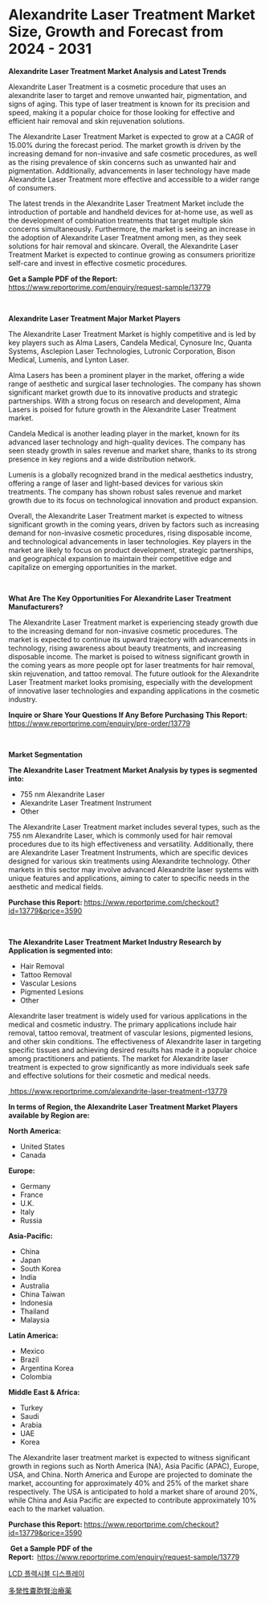 <p><h1>Alexandrite Laser Treatment Market Size, Growth and Forecast from 2024 - 2031</h1></p><p><strong>Alexandrite Laser Treatment Market Analysis and Latest Trends</strong></p>
<p><p>Alexandrite Laser Treatment is a cosmetic procedure that uses an alexandrite laser to target and remove unwanted hair, pigmentation, and signs of aging. This type of laser treatment is known for its precision and speed, making it a popular choice for those looking for effective and efficient hair removal and skin rejuvenation solutions.</p><p>The Alexandrite Laser Treatment Market is expected to grow at a CAGR of 15.00% during the forecast period. The market growth is driven by the increasing demand for non-invasive and safe cosmetic procedures, as well as the rising prevalence of skin concerns such as unwanted hair and pigmentation. Additionally, advancements in laser technology have made Alexandrite Laser Treatment more effective and accessible to a wider range of consumers.</p><p>The latest trends in the Alexandrite Laser Treatment Market include the introduction of portable and handheld devices for at-home use, as well as the development of combination treatments that target multiple skin concerns simultaneously. Furthermore, the market is seeing an increase in the adoption of Alexandrite Laser Treatment among men, as they seek solutions for hair removal and skincare. Overall, the Alexandrite Laser Treatment Market is expected to continue growing as consumers prioritize self-care and invest in effective cosmetic procedures.</p></p>
<p><strong>Get a Sample PDF of the Report:&nbsp;</strong> <a href="https://www.reportprime.com/enquiry/request-sample/13779">https://www.reportprime.com/enquiry/request-sample/13779</a></p>
<p>&nbsp;</p>
<p><strong>Alexandrite Laser Treatment Major Market Players</strong></p>
<p><p>The Alexandrite Laser Treatment Market is highly competitive and is led by key players such as Alma Lasers, Candela Medical, Cynosure Inc, Quanta Systems, Asclepion Laser Technologies, Lutronic Corporation, Bison Medical, Lumenis, and Lynton Laser. </p><p>Alma Lasers has been a prominent player in the market, offering a wide range of aesthetic and surgical laser technologies. The company has shown significant market growth due to its innovative products and strategic partnerships. With a strong focus on research and development, Alma Lasers is poised for future growth in the Alexandrite Laser Treatment market.</p><p>Candela Medical is another leading player in the market, known for its advanced laser technology and high-quality devices. The company has seen steady growth in sales revenue and market share, thanks to its strong presence in key regions and a wide distribution network.</p><p>Lumenis is a globally recognized brand in the medical aesthetics industry, offering a range of laser and light-based devices for various skin treatments. The company has shown robust sales revenue and market growth due to its focus on technological innovation and product expansion.</p><p>Overall, the Alexandrite Laser Treatment market is expected to witness significant growth in the coming years, driven by factors such as increasing demand for non-invasive cosmetic procedures, rising disposable income, and technological advancements in laser technologies. Key players in the market are likely to focus on product development, strategic partnerships, and geographical expansion to maintain their competitive edge and capitalize on emerging opportunities in the market.</p></p>
<p>&nbsp;</p>
<p><strong>What Are The Key Opportunities For Alexandrite Laser Treatment Manufacturers?</strong></p>
<p><p>The Alexandrite Laser Treatment market is experiencing steady growth due to the increasing demand for non-invasive cosmetic procedures. The market is expected to continue its upward trajectory with advancements in technology, rising awareness about beauty treatments, and increasing disposable income. The market is poised to witness significant growth in the coming years as more people opt for laser treatments for hair removal, skin rejuvenation, and tattoo removal. The future outlook for the Alexandrite Laser Treatment market looks promising, especially with the development of innovative laser technologies and expanding applications in the cosmetic industry.</p></p>
<p><strong>Inquire or Share Your Questions If Any Before Purchasing This Report:</strong> <a href="https://www.reportprime.com/enquiry/pre-order/13779">https://www.reportprime.com/enquiry/pre-order/13779</a></p>
<p>&nbsp;</p>
<p><strong>Market Segmentation</strong></p>
<p><strong>The Alexandrite Laser Treatment Market Analysis by types is segmented into:</strong></p>
<p><ul><li>755 nm Alexandrite Laser</li><li>Alexandrite Laser Treatment Instrument</li><li>Other</li></ul></p>
<p><p>The Alexandrite Laser Treatment market includes several types, such as the 755 nm Alexandrite Laser, which is commonly used for hair removal procedures due to its high effectiveness and versatility. Additionally, there are Alexandrite Laser Treatment Instruments, which are specific devices designed for various skin treatments using Alexandrite technology. Other markets in this sector may involve advanced Alexandrite laser systems with unique features and applications, aiming to cater to specific needs in the aesthetic and medical fields.</p></p>
<p><strong>Purchase this Report:&nbsp;</strong><a href="https://www.reportprime.com/checkout?id=13779&price=3590">https://www.reportprime.com/checkout?id=13779&price=3590</a></p>
<p>&nbsp;</p>
<p><strong>The Alexandrite Laser Treatment Market Industry Research by Application is segmented into:</strong></p>
<p><ul><li>Hair Removal</li><li>Tattoo Removal</li><li>Vascular Lesions</li><li>Pigmented Lesions</li><li>Other</li></ul></p>
<p><p>Alexandrite laser treatment is widely used for various applications in the medical and cosmetic industry. The primary applications include hair removal, tattoo removal, treatment of vascular lesions, pigmented lesions, and other skin conditions. The effectiveness of Alexandrite laser in targeting specific tissues and achieving desired results has made it a popular choice among practitioners and patients. The market for Alexandrite laser treatment is expected to grow significantly as more individuals seek safe and effective solutions for their cosmetic and medical needs.</p></p>
<p><a href="https://www.reportprime.com/alexandrite-laser-treatment-r13779">&nbsp;https://www.reportprime.com/alexandrite-laser-treatment-r13779</a></p>
<p><strong>In terms of Region, the Alexandrite Laser Treatment Market Players available by Region are:</strong></p>
<p>
    <p> <strong> North America: </strong>
        <ul>
            <li>United States</li>
            <li>Canada</li>
        </ul>
        </p> 
    <p> <strong> Europe: </strong>
        <ul>
            <li>Germany</li>
            <li>France</li>
            <li>U.K.</li>
            <li>Italy</li>
            <li>Russia</li>
        </ul>
        </p> 
    <p> <strong> Asia-Pacific: </strong>
        <ul>
            <li>China</li>
            <li>Japan</li>
            <li>South Korea</li>
            <li>India</li>
            <li>Australia</li>
            <li>China Taiwan</li>
            <li>Indonesia</li>
            <li>Thailand</li>
            <li>Malaysia</li>
        </ul>
        </p> 
    <p> <strong> Latin America: </strong>
        <ul>
            <li>Mexico</li>
            <li>Brazil</li>
            <li>Argentina Korea</li>
            <li>Colombia</li>
        </ul>
        </p> 
    <p> <strong> Middle East & Africa: </strong>
        <ul>
            <li>Turkey</li>
            <li>Saudi</li>
            <li>Arabia</li>
            <li>UAE</li>
            <li>Korea</li>
        </ul>
    </p>
    </p>
<p><p>The Alexandrite laser treatment market is expected to witness significant growth in regions such as North America (NA), Asia Pacific (APAC), Europe, USA, and China. North America and Europe are projected to dominate the market, accounting for approximately 40% and 25% of the market share respectively. The USA is anticipated to hold a market share of around 20%, while China and Asia Pacific are expected to contribute approximately 10% each to the market valuation.</p></p>
<p><strong>Purchase this Report: </strong><a href="https://www.reportprime.com/checkout?id=13779&price=3590">https://www.reportprime.com/checkout?id=13779&price=3590</a></p>
<p>&nbsp;<strong>Get a Sample PDF of the Report:&nbsp;&nbsp;</strong><a href="https://www.reportprime.com/enquiry/request-sample/13779">https://www.reportprime.com/enquiry/request-sample/13779</a></p>
<p><strong></strong></p>
<p><p><a href="https://medium.com/@bruceabernathy2022/lcd-%EC%9C%A0%EC%97%B0-%EB%94%94%EC%8A%A4%ED%94%8C%EB%A0%88%EC%9D%B4-%EC%8B%9C%EC%9E%A5-%EA%B7%9C%EB%AA%A8-%EB%B0%8F-%EC%8B%9C%EC%9E%A5-%EB%8F%99%ED%96%A5-%EC%99%84%EC%A0%84%ED%95%9C-%EC%82%B0%EC%97%85-%EA%B0%9C%EC%9A%94-2024%EB%85%84%EB%B6%80%ED%84%B0-2031%EB%85%84%EA%B9%8C%EC%A7%80-ca0e17347d98">LCD 플렉시블 디스플레이</a></p><p><a href="https://github.com/AylinBeier/Market-Research-Report-List-1/blob/main/536471080537.md">多発性嚢胞腎治療薬</a></p></p>